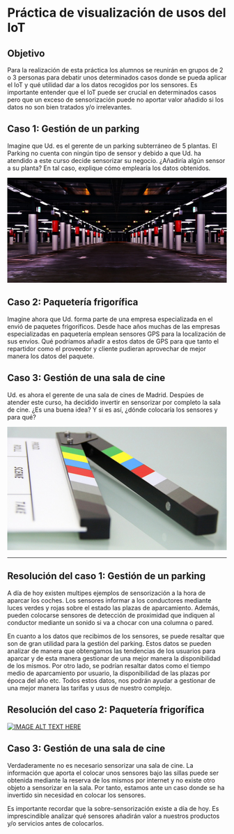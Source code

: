 # Práctica de visualización de usos del IoT

## Objetivo

Para la realización de esta práctica los alumnos se reunirán en grupos de 2 o 3 personas para debatir unos determinados casos donde se pueda aplicar el IoT y qué utilidad dar a los datos recogidos por los sensores. Es importante entender que el IoT puede ser crucial en determinados casos pero que un exceso de sensorización puede no aportar valor añadido si los datos no son bien tratados y/o irrelevantes. 

## Caso 1: Gestión de un parking

Imagine que Ud. es el gerente de un parking subterráneo de 5 plantas. El Parking no cuenta con ningún tipo de sensor y debido a que Ud. ha atendido a este curso decide sensorizar su negocio. ¿Añadiría algún sensor a su planta? En tal caso, explique cómo emplearía los datos obtenidos.

![alt Text](Parking_Lot.PNG)

## Caso 2: Paquetería frigorífica

Imagine ahora que Ud. forma parte de una empresa especializada en el envió de paquetes frigoríficos. Desde hace años muchas de las empresas especializadas en  paquetería emplean sensores GPS para la localización de sus envíos. Qué podríamos añadir a estos datos de GPS para que tanto el repartidor como el proveedor y cliente pudieran aprovechar de mejor manera los datos del paquete.

## Caso 3: Gestión de una sala de cine
Ud. es ahora el gerente de una sala de cines de Madrid. Despúes de atender este curso, ha decidido invertir en sensorizar por completo la sala de cine. ¿Es una buena idea? Y si es así, ¿dónde colocaría los sensores y para qué?

![alt text](cine.jpg)

***

## Resolución del caso 1: Gestión de un parking

A día de hoy existen multipes ejemplos de sensorización a la hora de aparcar los coches. Los sensores informar a los conductores mediante luces verdes y rojas sobre el estado las plazas de aparcamiento. Además, pueden colocarse sensores de detección de proximidad que indiquen al conductor mediante un sonido si va a chocar con una columna o pared. 

En cuanto a los datos que recibimos de los sensores, se puede resaltar que son de gran utilidad para la gestión del parking. Estos datos se pueden analizar de manera que obtengamos las tendencias de los usuarios para aparcar y de esta manera gestionar de una mejor manera la disponibilidad de los mismos. Por otro lado, se podrían resaltar datos como el tiempo medio de aparcamiento por usuario, la disponibilidad de las plazas por época del año etc. Todos estos datos, nos podrán ayudar a gestionar de una mejor manera las tarifas y usus de nuestro complejo.

## Resolución del caso 2: Paquetería frigorífica

[![IMAGE ALT TEXT HERE](Video_Cadena_Del_Frío.PNG)](https://www.youtube.com/watch?time_continue=38&v=bgNyL_DlMJc)

## Caso 3: Gestión de una sala de cine

Verdaderamente no es necesario sensorizar una sala de cine. La información que aporta el colocar unos sensores bajo las sillas puede ser obtenida mediante la reserva de los mismos por internet y no existe otro objeto a sensorizar en la sala. Por tanto, estamos ante un caso donde se ha invertido sin necesidad en colocar los sensores. 

Es importante recordar que la sobre-sensorización existe a día de hoy. Es imprescindible analizar qué sensores añadirán valor a nuestros productos y/o servicios antes de colocarlos.

